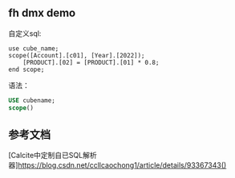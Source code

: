 ## fh dmx demo

自定义sql:

```mdx
use cube_name;
scope([Account].[c01], [Year].[2022]);
    [PRODUCT].[02] = [PRODUCT].[01] * 0.8;
end scope;
```

语法：

```sql
USE cubename;
scope()
```

## 参考文档

[Calcite中定制自已SQL解析器]https://blog.csdn.net/ccllcaochong1/article/details/93367343()

